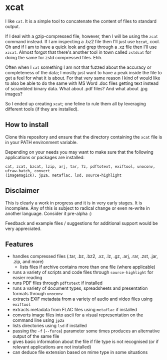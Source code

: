 # xcat
I like `cat`.  It is a simple tool to concatenate the content of files to standard output.

If I deal with a gzip-compressed file, however, then I will be using the `zcat` command instead. If I am
inspecting a .bz2 file then I'll just use `bzcat`, cool. Oh and if I am to have a quick look and
grep through a .xz file then I'll use `xzcat`. Almost forgot that there's another tool in town
called `zstdcat` for doing the same for zstd compressed files. Ehh.

Often when I `cat` something I am not that fuzzed about the accuracy or completeness of the data;
I mostly just want to have a peak inside the file to get a feel for what it is about. For that very
same reason I kind of would like to also be able to do the same with MS Word .doc files getting
text instead of scrambled binary data. What about .pdf files? And what about .jpg images?

So I ended up creating `xcat`; one feline to rule them all by leveraging different tools (if they
are installed).

## How to install

Clone this repository and ensure that the directory containing the `xcat` file is in your PATH
environment variable.

Depending on your needs you may want to make sure that the following applications or packages are
installed:

```
cat, zcat, bzcat, lzip, arj, tar, 7z, pdftotext, exiftool, unoconv, ufraw-batch, convert
(imagemagick), jp2a, metaflac, lsd, source-highlight
```

## Disclaimer

This is clearly a work in progress and it is in very early stages. It is incomplete. Any of this is
subject to radical change or even re-write in another language. Consider it pre-alpha :)

Feedback and example files / suggestions for additional support would be very appreciated.

## Features

- handles compressed files (.tar, .bz, .bz2, .xz, .lz, .gz, .arj, .rar, .zst, .jar, .zip, and more)
    - lists files if archive contains more than one file (where applicable)
- runs a variety of scripts and code files through `source-highlight` for easier reading
- runs PDF files through `pdftotext` if installed
- runs a variety of document types, spreadsheets and presentation formats through `unoconv`
- extracts EXIF metadata from a variety of audio and video files using `exiftool`
- extracts metadata from FLAC files using `metaflac` if installed
- converts image files into ascii for a visual representation on the command line using `jp2a`
- lists directories using `lsd` if installed
- passing the `-f` (`--force`) parameter some times produces an alternative output of the same file
- gives basic information about the file if file type is not recognised (or if relevant
applications are not installed)
- can deduce file extension based on mime type in some situations
